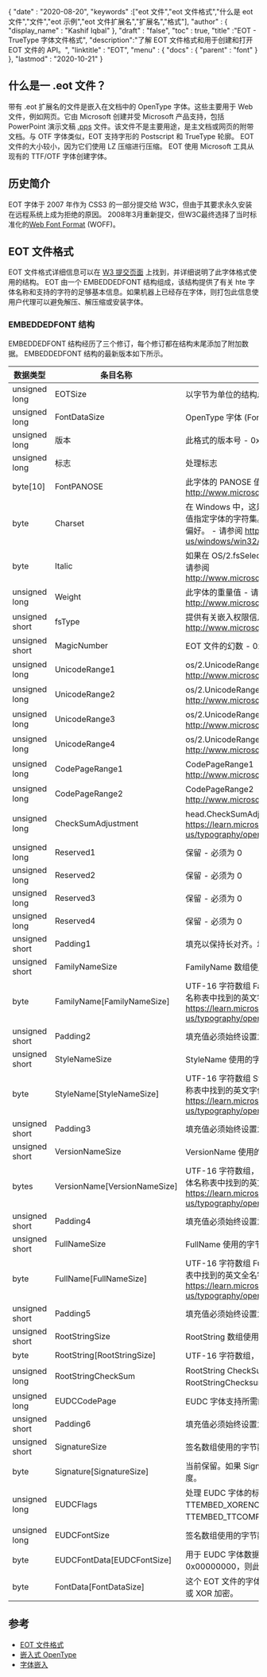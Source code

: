 {
  "date" : "2020-08-20",
  "keywords" :["eot 文件","eot 文件格式","什么是 eot 文件","文件","eot 示例","eot 文件扩展名","扩展名","格式"],
  "author" : {
    "display_name" : "Kashif Iqbal"
},
  "draft" : "false",
  "toc" : true,
  "title" :"EOT - TrueType 字体文件格式",
  "description":"了解 EOT 文件格式和用于创建和打开 EOT 文件的 API。",
  "linktitle" : "EOT",
  "menu" : {
    "docs" : {
      "parent" : "font"
}
},
  "lastmod" : "2020-10-21"
}

## 什么是一 .eot 文件？

带有 .eot 扩展名的文件是嵌入在文档中的 OpenType 字体。这些主要用于 Web 文件，例如网页。它由 Microsoft 创建并受 Microsoft 产品支持，包括 PowerPoint 演示文稿 [.pps](/zh/presentation/pps) 文件。该文件不是主要用途，是主文档或网页的附带文档。与 OTF 字体类似，EOT 支持字形的 Postscript 和 TrueType 轮廓。 EOT 文件的大小较小，因为它们使用 LZ 压缩进行压缩。 EOT 使用 Microsoft 工具从现有的 TTF/OTF 字体创建字体。

## 历史简介

EOT 字体于 2007 年作为 CSS3 的一部分提交给 W3C，但由于其要求永久安装在远程系统上成为拒绝的原因。 2008年3月重新提交，但W3C最终选择了当时标准化的[Web Font Format](/zh/font/woff/) (WOFF)。

## EOT 文件格式

EOT 文件格式详细信息可以在 [W3 提交页面](https://www.w3.org/Submission/EOT/#FileFormat) 上找到，并详细说明了此字体格式使用的结构。 EOT 由一个 EMBEDDEDFONT 结构组成，该结构提供了有关 hte 字体名称和支持的字符的足够基本信息。如果机器上已经存在字体，则打包此信息使用户代理可以避免解压、解压缩或安装字体。

### EMBEDDEDFONT 结构
EMBEDDEDFONT 结构经历了三个修订，每个修订都在结构末尾添加了附加数据。 EMBEDDEDFONT 结构的最新版本如下所示。

|数据类型|条目名称|描述|
---|---|---|
|unsigned long|EOTSize|以字节为单位的结构总长度（包括字符串和字体数据）|
|unsigned long|FontDataSize|OpenType 字体 (FontData) 的长度（以字节为单位）|
|unsigned long|版本|此格式的版本号 - 0x00020002|
|unsigned long|标志|处理标志|
|byte[10]|FontPANOSE|此字体的 PANOSE 值 - 请参阅 http://www.microsoft.com/typography/otspec/os2.htm#pan|
|byte|Charset|在 Windows 中，这是从 TEXTMETRIC.tmCharSet 派生的。此值指定字体的字符集。 DEFAULT_CHARSET (0x01) 表示没有偏好。 - 请参阅 https://learn.microsoft.com/en-us/windows/win32/api/wingdi/ns-wingdi-textmetrica|
|byte|Italic|如果在 OS/2.fsSelection 中设置了 ITALIC 位，则值为 0x01 - 请参阅 http://www.microsoft.com/typography/otspec/os2.htm#fss|
|unsigned long|Weight|此字体的重量值 - 请参阅 http://www.microsoft.com/typography/otspec/os2.htm#wtc|
|unsigned short|fsType|提供有关嵌入权限信息的类型标志 - 请参阅 http://www.microsoft.com/typography/otspec/os2.htm#fst|
|unsigned short|MagicNumber|EOT 文件的幻数 - 0x504C。用于检查数据损坏。|
|unsigned long|UnicodeRange1|os/2.UnicodeRange1（位 0-31） - 请参阅 http://www.microsoft.com/typography/otspec/os2.htm#ur|
|unsigned long|UnicodeRange2|os/2.UnicodeRange2（位 32-63） - 请参阅 http://www.microsoft.com/typography/otspec/os2.htm#ur|
|unsigned long|UnicodeRange3|os/2.UnicodeRange3（位 64-95） - 请参阅 http://www.microsoft.com/typography/otspec/os2.htm#ur|
|unsigned long|UnicodeRange4|os/2.UnicodeRange4 (bits 96-127) - 见 http://www.microsoft.com/typography/otspec/os2.htm#ur|
|unsigned long|CodePageRange1|CodePageRange1（位 0-31） - 请参阅 http://www.microsoft.com/typography/otspec/os2.htm#cpr|
|unsigned long|CodePageRange2|CodePageRange2（位 32-63） - 请参阅 http://www.microsoft.com/typography/otspec/os2.htm#cpr|
|unsigned long|CheckSumAdjustment|head.CheckSumAdjustment - 请参阅 https://learn.microsoft.com/en-us/typography/opentype/spec/head|
|unsigned long|Reserved1|保留 - 必须为 0|
|unsigned long|Reserved2|保留 - 必须为 0|
|unsigned long|Reserved3|保留 - 必须为 0|
|unsigned long|Reserved4|保留 - 必须为 0|
|unsigned short|Padding1|填充以保持长对齐。填充值必须始终设置为 0x0000。|
|unsigned short|FamilyNameSize|FamilyName 数组使用的字节数|
|byte|FamilyName[FamilyNameSize]|UTF-16 字符数组 FamilyNameSize 字节的长度。这是在字体名称表中找到的英文字体系列字符串（名称 ID = 1） - 请参阅 https://learn.microsoft.com/en-us/typography/opentype/spec/name|
|unsigned short|Padding2|填充值必须始终设置为 0x0000。|
|unsigned short|StyleNameSize|StyleName 使用的字节数|
|byte|StyleName[StyleNameSize]|UTF-16 字符数组 StyleNameSize 字节的长度。这是在字体名称表中找到的英文字体子族字符串（名称 ID = 2） - 请参阅 https://learn.microsoft.com/en-us/typography/opentype/spec/name|
|unsigned short|Padding3|填充值必须始终设置为 0x0000。|
|unsigned short|VersionNameSize|VersionName 使用的字节数|
|bytes|VersionName[VersionNameSize]|UTF-16 字符数组，VersionNameSize 字节的长度。这是在字体名称表中找到的英文版本字符串（名称 ID = 5） - 请参阅 https://learn.microsoft.com/en-us/typography/opentype/spec/name|
|unsigned short|Padding4|填充值必须始终设置为 0x0000。|
|unsigned short|FullNameSize|FullName 使用的字节数|
|byte|FullName[FullNameSize]|UTF-16 字符数组 FullNameSize 字节的长度。这是在字体名称表中找到的英文全名字符串（名称 ID = 4） - 请参阅 https://learn.microsoft.com/en-us/typography/opentype/spec/name|
|unsigned short|Padding5|填充值必须始终设置为 0x0000。|
|unsigned short|RootStringSize|RootString 数组使用的字节数|
|byte|RootString[RootStringSize]|UTF-16 字符数组，RootStringSize 字节的长度。|
|unsigned long|RootStringCheckSum|RootString CheckSum 值。请参阅下面的算法来处理 RootStringChecksum。|
|unsigned long|EUDCCodePage|EUDC 字体支持所需的代码页值。|
|unsigned short|Padding6|填充值必须始终设置为 0x0000。|
|unsigned short|SignatureSize|签名数组使用的字节数。当前保留，应设置为 0x0000。|
|byte|Signature[SignatureSize]|当前保留。如果 SignatureSize 为 0x0000，则此数组没有长度。|
|unsigned long|EUDCFlags|处理 EUDC 字体的标志。典型值可能是 TTEMBED_XORENCRYPTDATA 和 TTEMBED_TTCOMPRESSED。|
|unsigned long|EUDCFontSize|签名数组使用的字节数。|
|byte|EUDCFontData[EUDCFontSize]|用于 EUDC 字体数据的字节数。如果 EUDCFontSize 为 0x00000000，则此数组没有长度。|
|byte|FontData[FontDataSize]|这个 EOT 文件的字体数据。如处理标志所示，数据可能被压缩或 XOR 加密。

## 参考

* [EOT 文件格式](https://www.w3.org/Submission/EOT/)
* [嵌入式 OpenType](https://en.wikipedia.org/wiki/Embedded_OpenType)
* [字体嵌入](https://en.wikipedia.org/wiki/Font_embedding)

